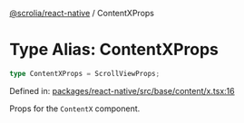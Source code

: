 [@scrolia/react-native](../README.md) / ContentXProps

# Type Alias: ContentXProps

```ts
type ContentXProps = ScrollViewProps;
```

Defined in: [packages/react-native/src/base/content/x.tsx:16](https://github.com/scrolia/react-native/blob/857962ebd68db30fb8868d423777bb744b95b578/packages/react-native/src/base/content/x.tsx#L16)

Props for the `ContentX` component.
